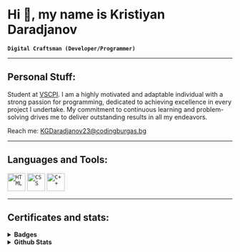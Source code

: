 # Hi :wave:, my name is Kristiyan Daradjanov

**`Digital Craftsman (Developer/Programmer)`**
<hr>

## Personal Stuff:

Student at [VSCPI](https://www.codingburgas.bg/). I am a highly motivated and adaptable individual with a strong passion for programming, dedicated to achieving excellence in every project I undertake. My commitment to continuous learning and problem-solving drives me to deliver outstanding results in all my endeavors.

Reach me: KGDaradjanov23@codingburgas.bg

<hr>

## Languages and Tools:

  <code><img height="40" src="https://cdn.pixabay.com/photo/2017/08/05/11/16/logo-2582748_640.png" alt="HTML"></code>
  <code><img height="40" src="https://cdn.pixabay.com/photo/2017/08/05/11/16/logo-2582747_640.png" alt="CSS"></code>
  <code><img height="40" src="https://upload.wikimedia.org/wikipedia/commons/thumb/1/18/ISO_C%2B%2B_Logo.svg/1822px-ISO_C%2B%2B_Logo.svg.png" alt="C++"></code>

<hr>
 
## Certificates and stats:


<details>
  <summary><b>Badges</b></summary>

  <br>
</details>

<details>	
  <summary><b>Github Stats</b></summary>

  <br>

[![Grade](https://github-readme-stats.vercel.app/api?username=KGDaradjanov&theme=tokyonight)](https://github.com/KGDaradjanov/github-readme-stats)
  
  <hr>
</details>
